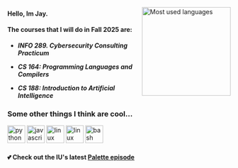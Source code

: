 
<a href="#"><img align="right" src="https://github-readme-stats.vercel.app/api/top-langs/?username=K1zum1&theme=dark&hide_border=false&include_all_commits=false&count_private=true&layout=compact" height="200px" alt="Most used languages"></a>

####  Hello, Im Jay.
####  The courses that I will do in Fall 2025 are:

 - ***INFO 289. Cybersecurity Consulting Practicum***
   
 - ***CS 164: Programming Languages and Compilers***
   
 - ***CS 188: Introduction to Artificial Intelligence***

### Some other things I think are cool...
<div align="left">
  <img src="https://img.shields.io/badge/Python-3776AB?logo=python&logoColor=white&style=for-the-badge" height="40" alt="python logo"  />
  <img src="https://img.shields.io/badge/JavaScript-F7DF1E?logo=javascript&logoColor=black&style=for-the-badge" height="40" alt="javascript logo"  />
  <img src="https://img.shields.io/badge/shell_script-%23121011.svg?style=for-the-badge&logo=gnu-bash&logoColor=white" height="40" alt="linux logo"  />
  <img src="https://img.shields.io/badge/Linux-FCC624?logo=linux&logoColor=black&style=for-the-badge" height="40" alt="linux logo" />
  <img src="https://img.shields.io/badge/GNU Bash-4EAA25?logo=gnubash&logoColor=white&style=for-the-badge" height="40" alt="bash logo"  />

</div>
 
#### 💕 Check out the IU's latest [Palette episode](https://www.youtube.com/@dlwlrma/videos)









